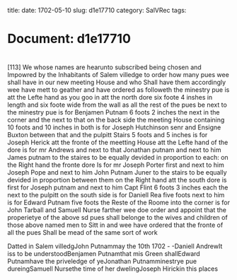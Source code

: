 title: 
date: 1702-05-10
slug: d1e17710
category: SalVRec
tags: 




# Document: d1e17710


# 

[113] We whose names are hearunto subscribed being chosen and Impowred by the Inhabitants of Salem villedge to order how many pues wee shall have in our new meeting House and who Shall have them accordingly wee have mett to geather and have ordered as followeth the minestry pue is att the Lefte hand as you goo in att the north dore six foote 4 inshes in length and six foote wide from the wall as all the rest of the pues be next to the minestry pue is for Benjamen Putnam 6 foots 2 inches the next in the corner and the next to that on the back side the meeting House containing 10 foots and 10 inches in both is for Joseph Hutchinson senr and Ensigne Buxton between that and the pulpitt Stairs 5 foots and 5 inches is for Joseph Herick att the fronte of the meetting House att the Lefte hand of the dore is for mr Andrews and next to that Jonathan putnam and next to him James putnam to the staires to be equally devided in proportion to each: on the Right hand the fronte dore Is for mr Joseph Porter first and next to him Joseph Pope and next to him John Putnam Juner to the stairs to be equally devided in proportion between them on the Right hand att the south dore is first for Joseph putnam and next to him Capt Flint 6 foots 3 inches each the next to the pulpitt on the south side is for Daniell Rea five foots next to him is for Edward Putnam five foots the Reste of the Roome into the corner is for John Tarball and Samuell Nurse farther wee doe order and appoint that the properietye of the above sd pues shall belonge to the wives and children of those above named men to Sitt in and wee have ordered that the fronte of all the pues Shall be mead of the same sort of work

Datted in Salem villedgJohn Putnammay the 10th 1702 - -Daniell AndrewIt iss to be understoodBenjamen Putnamthat mis Green shallEdward Putnamhave the priveledge of yeJonathan Putnamminestrye pue dureingSamuell Nursethe time of her dwelingJoseph Hirickin this places

